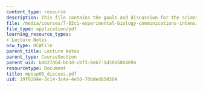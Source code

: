 ```yaml
---
content_type: resource
description: This file contains the goals and discussion for the scientific writing.
file: /media/courses/7-02ci-experimental-biology-communications-intensive-spring-2005/19f0284e3c143c4a4e5070bded850304_mposp05_discuss.pdf
file_type: application/pdf
learning_resource_types:
- Lecture Notes
ocw_type: OCWFile
parent_title: Lecture Notes
parent_type: CourseSection
parent_uid: b4b27d6d-bb3d-cbf3-8eb7-1d36b5864694
resourcetype: Document
title: mposp05_discuss.pdf
uid: 19f0284e-3c14-3c4a-4e50-70bded850304
---
```

